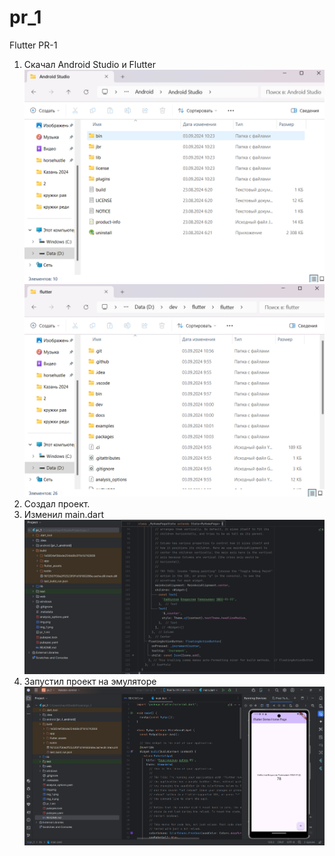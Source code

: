 # pr_1

Flutter PR-1
1. Скачал Android Studio и Flutter
![img.png](img.png)
![img_1.png](img_1.png)
2. Создал проект.
3. Изменил main.dart
![img_2.png](img_2.png)
4. Запустил проект на эмуляторе
![img_3.png](img_3.png)

